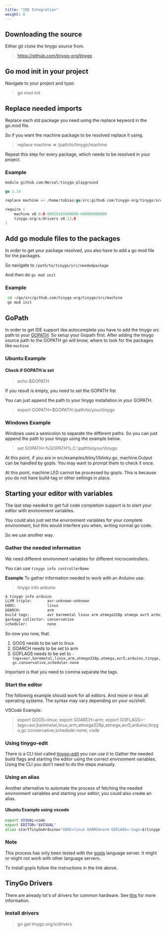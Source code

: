 ```yaml
---
title: "IDE Integration"
weight: 8
---
```



## Downloading the source

Either git clone the tinygo source from.

> https://github.com/tinygo-org/tinygo

## Go mod init in your project

Navigate to your project and type:

> go mod init

## Replace needed imports

Replace each std package you need using the replace keyword in the go.mod file.

So if you want the machine package to be resolved replace it using.

> replace machine => /path/to/tinygo/machine

Repeat this step for every package, which needs to be resolved in your project.

### Example

```go
module github.com/Nerzal/tinygo-playground

go 1.14

replace machine => /home/tobias/go/src/github.com/tinygo-org/tinygo/src/machine

require (
    machine v0.0.0-00010101000000-000000000000
    tinygo.org/x/drivers v0.13.0
)

```

## Add go module files to the packages

In order to get your package resolved, you also have to add a go mod file for the packages.

So navigate to `/path/to/tinygo/src/neededpackage`

And then do `go mod init`

### Example

```bash
 cd ~/go/src/github.com/tinygo-org/tinygo/src/machine
 go mod init
```

## GoPath

In order to get IDE support like autocomplete you have to add the tinygo src path to your [GOPATH](https://github.com/golang/go/wiki/GOPATH). So setup your Gopath first.
After adding the tinygo source path to the GOPATH go will know, where to look for the packages like `machine`

### Ubuntu Example

#### Check if GOPATH is set

> echo $GOPATH

If you result is empty, you need to set the GOPATH fist

You can just append the path to your tinygo installation in your GOPATH.

> export GOPATH=$GOPATH:/path/to/your/tinygo

### Windows Example

Windows uses a semicolon to separate the different paths. So you can just append the path to your tinygo using the example below.

> set GOPATH=%GOPATH%;C:\path\to\your\tinygo

At this point, if you are in src/examples/bliny1/blinky.go, machine.Output can be handled by gopls.
You may want to prompt them to check it once.

At this point, machine.LED cannot be processed by gopls.
This is because you do not have build-tag or other settings in place.

## Starting your editor with variables

The last step needed to get full code completion support is to start your editor with environment variables.

You could also just set the environment variables for your complete environment, but this would interfere you when, writing normal go code.

So we use another way.

### Gather the needed information

We need different environment variables for different microcontrollers.

You can use `tinygo info controllerName`

**Example**
To gather information needed to work with an Arduino use:

> tinygo info arduino

```bash
$ tinygo info arduino
LLVM triple:       avr-unknown-unknown
GOOS:              linux
GOARCH:            arm
build tags:        avr baremetal linux arm atmega328p atmega avr5 arduino tinygo gc.conservative scheduler.none
garbage collector: conservative
scheduler:         none
```

So now you now, that.

1. GOOS needs to be set to linux
2. GOARCH needs to be set to arm
3. GOFLAGS needs to be set to `-tags=avr,baremetal,linux,arm,atmega328p,atmega,avr5,arduino,tinygo,gc.conservative,scheduler.none`

Important is that you need to comma separate the tags.

### Start the editor

The following example should work for all editors. And more or less all operating systems. The syntax may vary depending on your os/shell.

VSCode Example:

> export GOOS=linux; export GOARCH=arm; export GOFLAGS=-tags=avr,baremetal,linux,arm,atmega328p,atmega,avr5,arduino,tinygo,gc.conservative,scheduler.none; code

### Using tinygo-edit

There is a CLI tool called [tinygo-edit](https://github.com/sago35/tinygo-edit) you can use it to Gather the needed build flags and starting the editor using the correct environment variables. Using the CLI you don't need to do the steps manualy.

### Using an alias

Another alternative to automate the process of fetching the needed environment variables and starting your editor, you could also create an alias.

#### Ubuntu Example using vscode

```bash
export VISUAL=code
export EDITOR="$VISUAL"
alias startTinyGoArduino="GOOS=linux GOARCH=arm GOFLAGS=-tags=$(tinygo info arduino|grep 'build tags'|awk -F: '{print $2}' | sed -e 's/^[[:space:]]*//'|sed -e 's/[[:space:]]/,/g') $EDITOR"
```

### Note

This process has only been tested with the [gopls](https://github.com/golang/tools/blob/master/gopls/doc/user.md) language server. It might or might not work with other language servers.

To install gopls follow the instructions in the link above.

## TinyGo Drivers

There are already lot's of drivers for common hardware. See [this](https://github.com/tinygo-org/drivers) for more information.

### Install drivers

> go get tinygo.org/x/drivers
